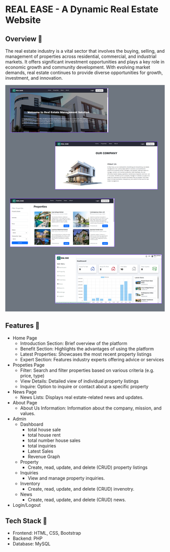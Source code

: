 # REAL EASE - A Dynamic Real Estate Website
## Overview 📌
The real estate industry is a vital sector that involves the buying, selling, and management of properties across residential, commercial, and industrial markets. It offers significant investment opportunities and plays a key role in economic growth and community development. With evolving market demands, real estate continues to provide diverse opportunities for growth, investment, and innovation.

![Logo](RealEstateSample.png)

## Features 📌
 - Home Page
    - Introduction Section: Brief overview of the platform
    - Benefit Section: Highlights the advantages of using the platform
    - Latest Properties: Showcases the most recent property listings
    - Expert Section: Features industry experts offering advice or services
 - Propeties Page
    - Filter: Search and filter properties based on various criteria (e.g. price, type)
    - View Details: Detailed view of individual property listings
    - Inquire: Option to inquire or contact about a specific property
 - News Page
    - News Lists: Displays real estate-related news and updates.
 - About Page
    - About Us Information: Information about the company, mission, and values.
 - Admin
    - Dashboard
        - total house sale
        - total house rent
        - total number house sales
        - total inquiries
        - Latest Sales
        - Revenue Graph
    - Property
        - Create, read, update, and delete (CRUD) property listings
    - Inquiries
        - View and manage property inquiries.
    - Inventory
        - Create, read, update, and delete (CRUD) invenotry.
    - News
        - Create, read, update, and delete (CRUD) news.
 - Login/Logout

 ## Tech Stack 📌
 - Frontend: HTML, CSS, Bootstrap
 - Backend: PHP
 - Database: MySQL